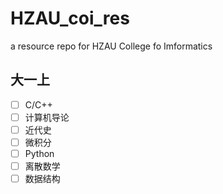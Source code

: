 # HZAU_coi_res
a resource repo for HZAU College fo Imformatics

## 大一上

- [ ] C/C++
- [ ] 计算机导论
- [ ] 近代史
- [ ] 微积分
- [ ] Python
- [ ] 离散数学
- [ ] 数据结构
